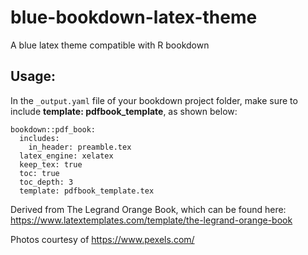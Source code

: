 # blue-bookdown-latex-theme
A blue latex theme compatible with R bookdown

## Usage:
In the `_output.yaml` file of your bookdown project folder, make sure to include **template: pdfbook_template**, as shown below:

```
bookdown::pdf_book:
  includes:
    in_header: preamble.tex
  latex_engine: xelatex
  keep_tex: true
  toc: true
  toc_depth: 3
  template: pdfbook_template.tex
```

Derived from The Legrand Orange Book, which can be found here:
https://www.latextemplates.com/template/the-legrand-orange-book

Photos courtesy of https://www.pexels.com/
